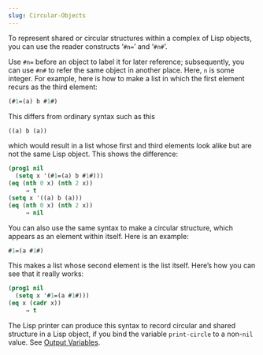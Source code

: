 ```yaml
---
slug: Circular-Objects
---
```


To represent shared or circular structures within a complex of Lisp objects, you can use the reader constructs ‘`#n=`’ and ‘`#n#`’.

Use `#n=` before an object to label it for later reference; subsequently, you can use `#n#` to refer the same object in another place. Here, `n` is some integer. For example, here is how to make a list in which the first element recurs as the third element:

```lisp
(#1=(a) b #1#)
```

This differs from ordinary syntax such as this

```lisp
((a) b (a))
```

which would result in a list whose first and third elements look alike but are not the same Lisp object. This shows the difference:

```lisp
(prog1 nil
  (setq x '(#1=(a) b #1#)))
(eq (nth 0 x) (nth 2 x))
     ⇒ t
(setq x '((a) b (a)))
(eq (nth 0 x) (nth 2 x))
     ⇒ nil
```

You can also use the same syntax to make a circular structure, which appears as an element within itself. Here is an example:

```lisp
#1=(a #1#)
```

This makes a list whose second element is the list itself. Here’s how you can see that it really works:

```lisp
(prog1 nil
  (setq x '#1=(a #1#)))
(eq x (cadr x))
     ⇒ t
```

The Lisp printer can produce this syntax to record circular and shared structure in a Lisp object, if you bind the variable `print-circle` to a non-`nil` value. See [Output Variables](/docs/elisp/Output-Variables).
